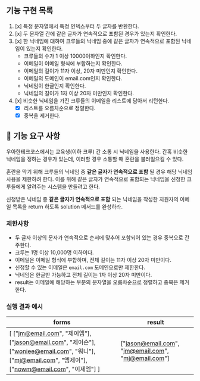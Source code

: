 ## 기능 구현 목록
1. [x] 특정 문자열에서 특정 인덱스부터 두 글자를 반환한다.
2. [x] 두 문자열 간에 같은 글자가 연속적으로 포함된 경우가 있는지 확인한다.
3. [x] 한 닉네임에 대하여 크루들의 닉네임 중에 같은 글자가 연속적으로 포함된 닉네임이 있는지 확인한다.
   - 크루들의 수가 1 이상 10000이하인지 확인한다.
   - 이메일이 이메일 형식에 부합하는지 확인한다.
   - 이메일의 길이가 11자 이상, 20자 미만인지 확인한다.
   - 이메일의 도메인이 email.com인지 확인한다.
   - 닉네임이 한글인지 확인한다.
   - 닉네임의 길이가 1자 이상 20자 미만인지 확인한다.
4. [x] 비슷한 닉네임을 가진 크루들의 이메일을 리스트에 담아서 리턴한다.
   - [x] 리스트를 오름차순으로 정렬한다.
   - [x] 중복을 제거한다.
## 🚀 기능 요구 사항

우아한테크코스에서는 교육생(이하 크루) 간 소통 시 닉네임을 사용한다. 간혹 비슷한 닉네임을 정하는 경우가 있는데, 이러할 경우 소통할 때 혼란을 불러일으킬 수 있다.

혼란을 막기 위해 크루들의 닉네임 중 **같은 글자가 연속적으로 포함** 될 경우 해당 닉네임 사용을 제한하려 한다. 이를 위해 같은 글자가 연속적으로 포함되는 닉네임을 신청한 크루들에게 알려주는 시스템을 만들려고 한다.


신청받은 닉네임 중 **같은 글자가 연속적으로 포함** 되는 닉네임을 작성한 지원자의 이메일 목록을 return 하도록 solution 메서드를 완성하라.

### 제한사항

- 두 글자 이상의 문자가 연속적으로 순서에 맞추어 포함되어 있는 경우 중복으로 간주한다.
- 크루는 1명 이상 10,000명 이하이다.
- 이메일은 이메일 형식에 부합하며, 전체 길이는 11자 이상 20자 미만이다.
- 신청할 수 있는 이메일은 `email.com` 도메인으로만 제한한다.
- 닉네임은 한글만 가능하고 전체 길이는 1자 이상 20자 미만이다.
- result는 이메일에 해당하는 부분의 문자열을 오름차순으로 정렬하고 중복은 제거한다.

### 실행 결과 예시

| forms | result |
| --- | --- |
| [ ["jm@email.com", "제이엠"], ["jason@email.com", "제이슨"], ["woniee@email.com", "워니"], ["mj@email.com", "엠제이"], ["nowm@email.com", "이제엠"] ] | ["jason@email.com", "jm@email.com", "mj@email.com"] |
